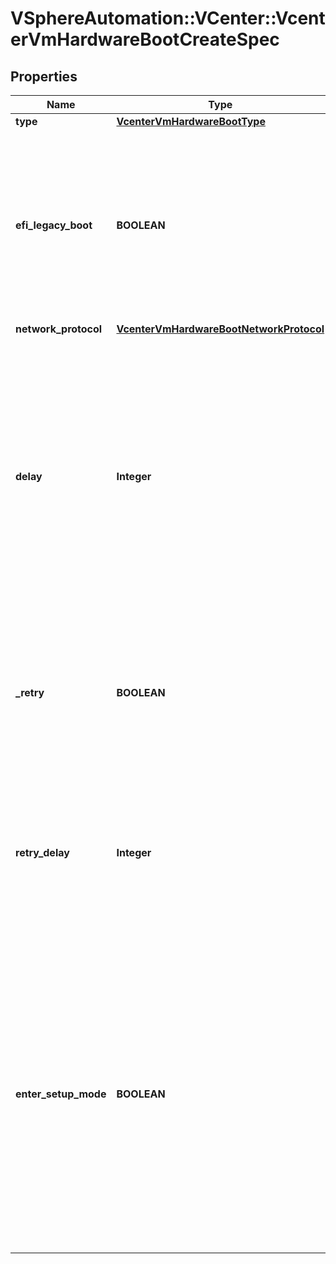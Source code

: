# VSphereAutomation::VCenter::VcenterVmHardwareBootCreateSpec

## Properties
Name | Type | Description | Notes
------------ | ------------- | ------------- | -------------
**type** | [**VcenterVmHardwareBootType**](VcenterVmHardwareBootType.md) |  | [optional] 
**efi_legacy_boot** | **BOOLEAN** | Flag indicating whether to use EFI legacy boot mode. If unset, defaults to value that is recommended for the guest OS and is supported for the virtual hardware version. | [optional] 
**network_protocol** | [**VcenterVmHardwareBootNetworkProtocol**](VcenterVmHardwareBootNetworkProtocol.md) |  | [optional] 
**delay** | **Integer** | Delay in milliseconds before beginning the firmware boot process when the virtual machine is powered on. This delay may be used to provide a time window for users to connect to the virtual machine console and enter BIOS setup mode. If unset, default value is 0. | [optional] 
**_retry** | **BOOLEAN** | Flag indicating whether the virtual machine should automatically retry the boot process after a failure. If unset, default value is false. | [optional] 
**retry_delay** | **Integer** | Delay in milliseconds before retrying the boot process after a failure; applicable only when Boot.Info.retry is true. If unset, default value is 10000. | [optional] 
**enter_setup_mode** | **BOOLEAN** | Flag indicating whether the firmware boot process should automatically enter setup mode the next time the virtual machine boots. Note that this flag will automatically be reset to false once the virtual machine enters setup mode. If unset, the value is unchanged. | [optional] 


